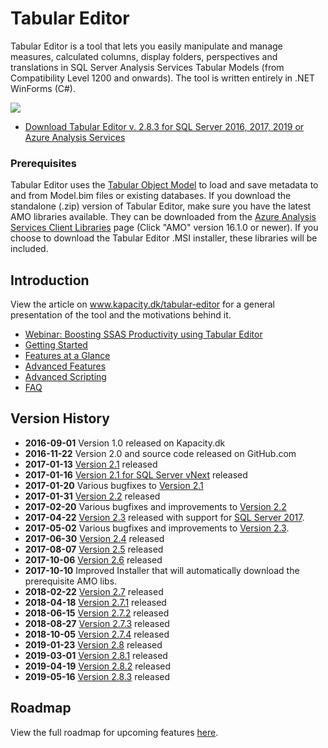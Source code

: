 # Tabular Editor
Tabular Editor is a tool that lets you easily manipulate and manage measures, calculated columns, display folders, perspectives and translations in SQL Server Analysis Services Tabular Models (from Compatibility Level 1200 and onwards). The tool is written entirely in .NET WinForms (C#).

![](https://raw.githubusercontent.com/otykier/TabularEditor/master/Documentation/Main%20UI%202_1.png)

* [Download Tabular Editor v. 2.8.3 for SQL Server 2016, 2017, 2019 or Azure Analysis Services](https://github.com/otykier/TabularEditor/releases/latest)

### Prerequisites
Tabular Editor uses the [Tabular Object Model](https://msdn.microsoft.com/en-us/library/mt706505.aspx) to load and save metadata to and from Model.bim files or existing databases. If you download the standalone (.zip) version of Tabular Editor, make sure you have the latest AMO libraries available. They can be downloaded from the [Azure Analysis Services Client Libraries](https://docs.microsoft.com/en-us/azure/analysis-services/analysis-services-data-providers) page (Click "AMO" version 16.1.0 or newer). If you choose to download the Tabular Editor .MSI installer, these libraries will be included.

## Introduction
View the article on www.kapacity.dk/tabular-editor for a general presentation of the tool and the motivations behind it.

* [Webinar: Boosting SSAS Productivity using Tabular Editor](https://www.youtube.com/watch?v=UENChJ_IfRw&feature=youtu.be&t=453)
* [Getting Started](https://github.com/otykier/TabularEditor/wiki/Getting-Started)
* [Features at a Glance](https://github.com/otykier/TabularEditor/wiki/Features-at-a-glance)
* [Advanced Features](https://github.com/otykier/TabularEditor/wiki/Advanced-Features)
* [Advanced Scripting](https://github.com/otykier/TabularEditor/wiki/Advanced-Scripting)
* [FAQ](https://github.com/otykier/TabularEditor/wiki/FAQ)

## Version History

* **2016-09-01** Version 1.0 released on Kapacity.dk
* **2016-11-22** Version 2.0 and source code released on GitHub.com
* **2017-01-13** [Version 2.1](https://github.com/otykier/TabularEditor/releases/tag/2.1.6229) released
* **2017-01-16** [Version 2.1 for SQL Server vNext](https://github.com/otykier/TabularEditor/releases/tag/2.1.6229-vNext) released
* **2017-01-20** Various bugfixes to [Version 2.1](https://github.com/otykier/TabularEditor/releases/tag/2.1.6229)
* **2017-01-31** [Version 2.2](https://github.com/otykier/TabularEditor/releases/tag/2.2.6260) released
* **2017-02-20** Various bugfixes and improvements to [Version 2.2](https://github.com/otykier/TabularEditor/releases/tag/2.2.6260)
* **2017-04-22** [Version 2.3](https://github.com/otykier/TabularEditor/releases/tag/2.3.6320) released with support for [SQL Server 2017](https://github.com/otykier/TabularEditor/releases/tag/2.3.6320-CL1400).
* **2017-05-02** Various bugfixes and improvements to [Version 2.3](https://github.com/otykier/TabularEditor/releases/tag/2.3.6331).
* **2017-06-30** [Version 2.4](https://github.com/otykier/TabularEditor/releases/tag/2.4) released
* **2017-08-07** [Version 2.5](https://github.com/otykier/TabularEditor/releases/tag/2.5) released
* **2017-10-06** [Version 2.6](https://github.com/otykier/TabularEditor/releases/tag/2.6) released
* **2017-10-10** Improved Installer that will automatically download the prerequisite AMO libs.
* **2018-02-22** [Version 2.7](https://github.com/otykier/TabularEditor/releases/tag/2.7) released
* **2018-04-18** [Version 2.7.1](https://github.com/otykier/TabularEditor/releases/tag/2.7.1) released
* **2018-06-15** [Version 2.7.2](https://github.com/otykier/TabularEditor/releases/tag/2.7.2) released
* **2018-08-27** [Version 2.7.3](https://github.com/otykier/TabularEditor/releases/tag/2.7.3) released
* **2018-10-05** [Version 2.7.4](https://github.com/otykier/TabularEditor/releases/tag/2.7.4) released
* **2019-01-23** [Version 2.8](https://github.com/otykier/TabularEditor/releases/tag/2.8) released
* **2019-03-01** [Version 2.8.1](https://github.com/otykier/TabularEditor/releases/tag/2.8.1) released
* **2019-04-19** [Version 2.8.2](https://github.com/otykier/TabularEditor/releases/tag/2.8.2) released
* **2019-05-16** [Version 2.8.3](https://github.com/otykier/TabularEditor/releases/tag/2.8.3) released

## Roadmap

View the full roadmap for upcoming features [here](https://github.com/otykier/TabularEditor/wiki/Roadmap).
